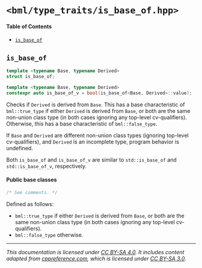 # `<bml/type_traits/is_base_of.hpp>`
#### Table of Contents
- [`is_base_of`](#is_base_of)

## `is_base_of`
```c++
template <typename Base, typename Derived>
struct is_base_of;

template <typename Base, typename Derived>
constexpr auto is_base_of_v = bool(is_base_of<Base, Derived>::value);
```
Checks if `Derived` is derived from `Base`. This has a base characteristic of `bml::true_type` if
either `Derived` is derived from `Base`, or both are the same non-union class type (in both cases
ignoring any top-level cv-qualifiers). Otherwise, this has a base characteristic of
`bml::false_type`.

If `Base` and `Derived` are different non-union class types (ignoring top-level cv-qualifiers), and
`Derived` is an incomplete type, program behavior is undefined.

Both `is_base_of` and `is_base_of_v` are similar to `std::is_base_of` and `std::is_base_of_v`, respectively.

#### Public base classes
```c++
/* See comments. */
```
Defined as follows:

- `bml::true_type` if either `Derived` is derived from `Base`, or both are the same non-union class
  type (in both cases ignoring any top-level cv-qualifiers).
- `bml::false_type` otherwise.

---
*This documentation is licensed under [CC BY-SA 4.0][1]. It includes content adapted from
[cppreference.com][2], which is licensed under [CC BY-SA 3.0][3].*

[1]: https://creativecommons.org/licenses/by-sa/4.0
[2]: https://en.cppreference.com
[3]: https://creativecommons.org/licenses/by-sa/3.0
